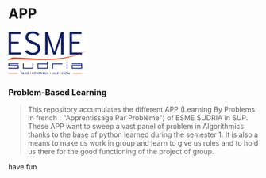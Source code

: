# APP
![banner](https://github.com/fareanor3/APP/blob/a8bad4ee4943250da7d19ca9ceae0c9f89f75433/logo_esme.png)
### Problem-Based Learning

> This repository accumulates the different APP (Learning By Problems in french : "Apprentissage Par Problème") of ESME SUDRIA in SUP.
> These APP want to sweep a vast panel of problem in Algorithmics thanks to the base of python learned during the semester 1. 
> It is also a means to make us work in group and learn to give us roles and to hold us there for the good functioning of the project of group.

have fun